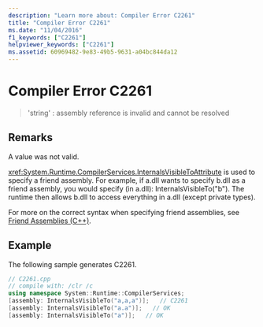```yaml
---
description: "Learn more about: Compiler Error C2261"
title: "Compiler Error C2261"
ms.date: "11/04/2016"
f1_keywords: ["C2261"]
helpviewer_keywords: ["C2261"]
ms.assetid: 60969482-9e83-49b5-9631-a04bc844da12
---
```

# Compiler Error C2261

> 'string' : assembly reference is invalid and cannot be resolved

## Remarks

A value was not valid.

<xref:System.Runtime.CompilerServices.InternalsVisibleToAttribute> is used to specify a friend assembly. For example, if a.dll wants to specify b.dll as a friend assembly, you would specify (in a.dll): InternalsVisibleTo("b"). The runtime then allows b.dll to access everything in a.dll (except private types).

For more on the correct syntax when specifying friend assemblies, see [Friend Assemblies (C++)](../../dotnet/friend-assemblies-cpp.md).

## Example

The following sample generates C2261.

```cpp
// C2261.cpp
// compile with: /clr /c
using namespace System::Runtime::CompilerServices;
[assembly: InternalsVisibleTo("a,a,a")];   // C2261
[assembly: InternalsVisibleTo("a.a")];   // OK
[assembly: InternalsVisibleTo("a")];   // OK
```
